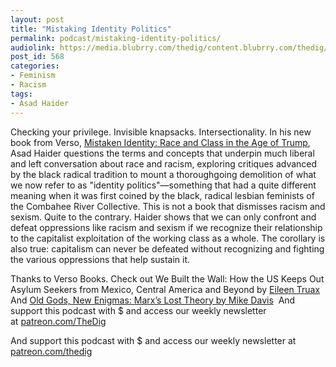 ```yaml
---
layout: post
title: "Mistaking Identity Politics"
permalink: podcast/mistaking-identity-politics/
audiolink: https://media.blubrry.com/thedig/content.blubrry.com/thedig/The_Dig_-_EP_132_-_Haider.mp3
post_id: 568
categories: 
- Feminism
- Racism
tags: 
- Asad Haider
---
```


Checking your privilege. Invisible knapsacks. Intersectionality. In his new book from Verso, 
[Mistaken Identity: Race and Class in the Age of Trump](https://www.versobooks.com/books/2716-mistaken-identity), Asad Haider questions the terms and concepts that underpin much liberal and left conversation about race and racism, exploring critiques advanced by the black radical tradition to mount a thoroughgoing demolition of what we now refer to as "identity politics"—something that had a quite different meaning when it was first coined by the black, radical lesbian feminists of the Combahee River Collective. This is not a book that dismisses racism and sexism. Quite to the contrary. Haider shows that we can only confront and defeat oppressions like racism and sexism if we recognize their relationship to the capitalist exploitation of the working class as a whole. The corollary is also true: capitalism can never be defeated without recognizing and fighting the various oppressions that help sustain it.

Thanks to Verso Books. Check out We Built the Wall: How the US Keeps Out Asylum Seekers from Mexico, Central America and Beyond by [Eileen Truax](versobooks.com/books/2606-we-built-the-wall) And [Old Gods, New Enigmas: Marx’s Lost Theory by Mike Davis](versobooks.com/books/2779-old-gods-new-enigmas) 
And support this podcast with $ and access our weekly newsletter at [patreon.com/TheDig](patreon.com/TheDig)



And support this podcast with $ and access our weekly newsletter at [patreon.com/thedig](http://www.patreon.com/TheDig) 



 